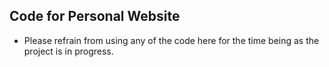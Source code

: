 ## Code for Personal Website 
- Please refrain from using any of the code here for the time being as the project is in progress.
